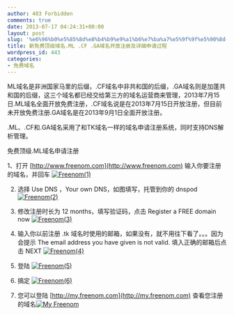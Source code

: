 ```yaml
---
author: 403 Forbidden
comments: true
date: 2013-07-17 04:24:31+00:00
layout: post
slug: '%e6%96%b0%e5%85%8d%e8%b4%b9%e9%a1%b6%e7%ba%a7%e5%9f%9f%e5%90%8d-ml-cf-ga%e5%9f%9f%e5%90%8d%e5%bc%80%e6%94%be%e6%b3%a8%e5%86%8c%e5%8f%8a%e8%af%a6%e7%bb%86%e7%94%b3%e8%af%b7%e8%bf%87%e7%a8%8b'
title: 新免费顶级域名.ML .CF .GA域名开放注册及详细申请过程
wordpress_id: 443
categories:
- 免费域名
---
```

ML域名是非洲国家马里的后缀，.CF域名中非共和国的后缀，.GA域名则是加蓬共和国的后缀，这三个域名都已经交给第三方的域名运营商来管理，2013年7月15日.ML域名全面开放免费注册，.CF域名说是在2013年7月15日开放注册，但目前未开放免费注册.GA域名是在2013年9月1日全面开放注册。

.ML、.CF和.GA域名采用了和TK域名一样的域名申请注册系统，同时支持DNS解析管理。

免费顶级.ML域名申请注册

1、打开 [http://www.freenom.com](http://www.freenom.com) 输入你要注册的域名，并回车
[![Freenom(1)](/uploads/201307/Freenom1.png)](/uploads/201307/Freenom1.png)

2. 选择 Use DNS ，Your own DNS，如图填写，托管到你的 dnspod
[![Freenom(2)](/uploads/201307/Freenom2.png)](/uploads/201307/Freenom2.png)

3. 修改注册时长为 12 months，填写验证码，点击 Register a FREE domain now
[![Freenom(3)](/uploads/201307/Freenom3.png)](/uploads/201307/Freenom3.png)

4. 输入你以前注册 .tk 域名时使用的邮箱，如果没有，就不用往下看了。。。因为会提示 The email address you have given is not valid. 填入正确的邮箱后点击 NEXT
[![Freenom(4)](/uploads/201307/Freenom4.png)](/uploads/201307/Freenom4.png)

5. 登陆
[![Freenom(5)](/uploads/201307/Freenom5.png)](/uploads/201307/Freenom5.png)

6. 搞定
[![Freenom(6)](/uploads/201307/Freenom6.png)](/uploads/201307/Freenom6.png)

7. 您可以登陆 [http://my.freenom.com](http://my.freenom.com) 查看您注册的域名[![My Freenom](/uploads/201307/My-Freenom.png)](/uploads/201307/My-Freenom.png)
